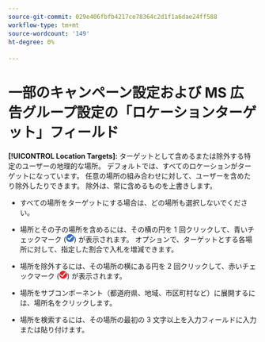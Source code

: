 ```yaml
---
source-git-commit: 029e406fbfb4217ce78364c2d1f1a6dae24ff588
workflow-type: tm+mt
source-wordcount: '149'
ht-degree: 0%

---
```

# 一部のキャンペーン設定および MS 広告グループ設定の「ロケーションターゲット」フィールド

**[!UICONTROL Location Targets]:** ターゲットとして含めるまたは除外する特定のユーザーの地理的な場所。 デフォルトでは、すべてのロケーションがターゲットになっています。 任意の場所の組み合わせに対して、ユーザーを含めたり除外したりできます。 除外は、常に含めるものを上書きします。

* すべての場所をターゲットにする場合は、どの場所も選択しないでください。

* 場所とその子の場所を含めるには、その横の円を 1 回クリックして、青いチェックマーク (![次を含む](/help/search-social-commerce/assets/include.png "次を含む")) が表示されます。 オプションで、ターゲットとする各場所に対して、指定した割合で入札を増減できます。

* 場所を除外するには、その場所の横にある円を 2 回クリックして、赤いチェックマーク (![除外](/help/search-social-commerce/assets/exclude.png "除外")) が表示されます。

* 場所をサブコンポーネント（都道府県、地域、市区町村など）に展開するには、場所名をクリックします。

* 場所を検索するには、その場所の最初の 3 文字以上を入力フィールドに入力または貼り付けます。
